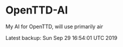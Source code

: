 # OpenTTD-AI
My AI for OpenTTD, will use primarily air

Latest backup: Sun Sep 29 16:54:01 UTC 2019
